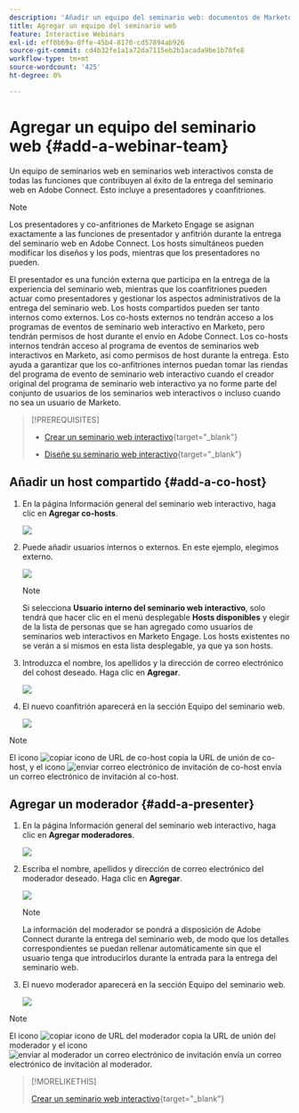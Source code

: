 ```yaml
---
description: 'Añadir un equipo del seminario web: documentos de Marketo, documentación del producto'
title: Agregar un equipo del seminario web
feature: Interactive Webinars
exl-id: eff0b69a-0ffe-45b4-8170-cd57894ab926
source-git-commit: cd4b32fe1a1a72da7115eb2b1acada9be1b70fe8
workflow-type: tm+mt
source-wordcount: '425'
ht-degree: 0%

---
```


# Agregar un equipo del seminario web {#add-a-webinar-team}

Un equipo de seminarios web en seminarios web interactivos consta de todas las funciones que contribuyen al éxito de la entrega del seminario web en Adobe Connect. Esto incluye a presentadores y coanfitriones.

>[!NOTE]
>
>Los presentadores y co-anfitriones de Marketo Engage se asignan exactamente a las funciones de presentador y anfitrión durante la entrega del seminario web en Adobe Connect. Los hosts simultáneos pueden modificar los diseños y los pods, mientras que los presentadores no pueden.

El presentador es una función externa que participa en la entrega de la experiencia del seminario web, mientras que los coanfitriones pueden actuar como presentadores y gestionar los aspectos administrativos de la entrega del seminario web. Los hosts compartidos pueden ser tanto internos como externos. Los co-hosts externos no tendrán acceso a los programas de eventos de seminario web interactivo en Marketo, pero tendrán permisos de host durante el envío en Adobe Connect. Los co-hosts internos tendrán acceso al programa de eventos de seminarios web interactivos en Marketo, así como permisos de host durante la entrega. Esto ayuda a garantizar que los co-anfitriones internos puedan tomar las riendas del programa de evento de seminario web interactivo cuando el creador original del programa de seminario web interactivo ya no forme parte del conjunto de usuarios de los seminarios web interactivos o incluso cuando no sea un usuario de Marketo.

>[!PREREQUISITES]
>
>* [Crear un seminario web interactivo](/help/marketo/product-docs/demand-generation/events/interactive-webinars/create-an-interactive-webinar.md){target="_blank"}
>
>* [Diseñe su seminario web interactivo](/help/marketo/product-docs/demand-generation/events/interactive-webinars/designing-interactive-webinars.md){target="_blank"}

## Añadir un host compartido {#add-a-co-host}

1. En la página Información general del seminario web interactivo, haga clic en **Agregar co-hosts**.

   ![](assets/add-a-webinar-team-1.png)

1. Puede añadir usuarios internos o externos. En este ejemplo, elegimos externo.

   ![](assets/add-a-webinar-team-2.png)

   >[!NOTE]
   >
   >Si selecciona **Usuario interno del seminario web interactivo**, solo tendrá que hacer clic en el menú desplegable **Hosts disponibles** y elegir de la lista de personas que se han agregado como usuarios de seminarios web interactivos en Marketo Engage. Los hosts existentes no se verán a sí mismos en esta lista desplegable, ya que ya son hosts.

1. Introduzca el nombre, los apellidos y la dirección de correo electrónico del cohost deseado. Haga clic en **Agregar**.

   ![](assets/add-a-webinar-team-3.png)

1. El nuevo coanfitrión aparecerá en la sección Equipo del seminario web.

   ![](assets/add-a-webinar-team-4.png)

>[!NOTE]
>
> El icono ![copiar icono de URL de co-host](assets/icon-copy-join-url.png) copia la URL de unión de co-host, y el icono ![enviar correo electrónico de invitación de co-host](assets/icon-send-invitation-email.png) envía un correo electrónico de invitación al co-host.

## Agregar un moderador {#add-a-presenter}

1. En la página Información general del seminario web interactivo, haga clic en **Agregar moderadores**.

   ![](assets/add-a-webinar-team-5.png)

1. Escriba el nombre, apellidos y dirección de correo electrónico del moderador deseado. Haga clic en **Agregar**.

   ![](assets/add-a-webinar-team-6.png)

   >[!NOTE]
   >
   >La información del moderador se pondrá a disposición de Adobe Connect durante la entrega del seminario web, de modo que los detalles correspondientes se puedan rellenar automáticamente sin que el usuario tenga que introducirlos durante la entrada para la entrega del seminario web.

1. El nuevo moderador aparecerá en la sección Equipo del seminario web.

   ![](assets/add-a-webinar-team-7.png)

>[!NOTE]
>
> El icono ![copiar icono de URL del moderador](assets/icon-copy-join-url.png) copia la URL de unión del moderador y el icono ![enviar al moderador un correo electrónico de invitación](assets/icon-send-invitation-email.png) envía un correo electrónico de invitación al moderador.

>[!MORELIKETHIS]
>
>[Crear un seminario web interactivo](/help/marketo/product-docs/demand-generation/events/interactive-webinars/create-an-interactive-webinar.md){target="_blank"}

